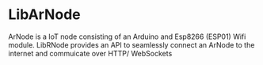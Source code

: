 # LibArNode
ArNode is a IoT node consisting of an Arduino and Esp8266 (ESP01) Wifi module. LibRNode provides an API to seamlessly connect an ArNode to the internet and commuicate over HTTP/ WebSockets
